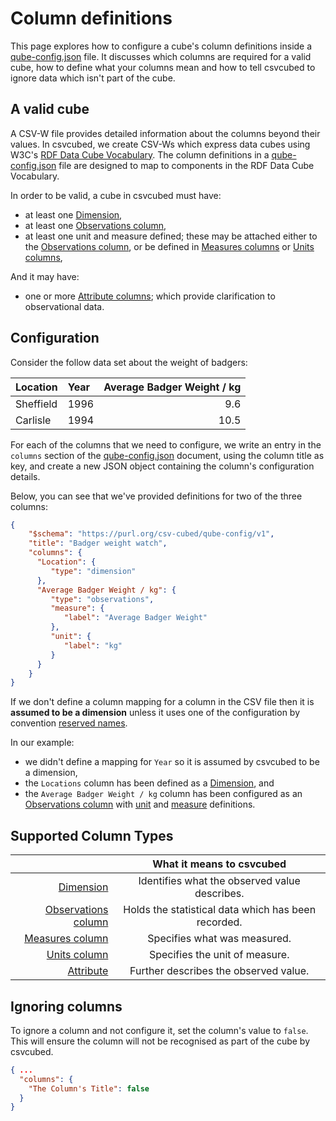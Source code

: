 # Column definitions

This page explores how to configure a cube's column definitions inside a [qube-config.json](../index.md) file. It
discusses which columns are required for a valid cube, how to define what your columns mean and how to tell csvcubed
to ignore data which isn't part of the cube.

## A valid cube

A CSV-W file provides detailed information about the columns beyond their values. In csvcubed, we create CSV-Ws which
express data cubes using W3C's [RDF Data Cube Vocabulary](https://www.w3.org/TR/vocab-data-cube/). The column
definitions in a [qube-config.json](../index.md) file are designed to map to components in the RDF Data Cube Vocabulary.

In order to be valid, a cube in csvcubed must have:

* at least one [Dimension](./dimensions.md),
* at least one [Observations column](./observations.md),
* at least one unit and measure defined; these may be attached either to the [Observations column](./observations.md),
  or be defined in [Measures columns](./measures.md) or [Units columns](./units.md),

And it may have:

* one or more [Attribute columns](./attributes/index.md); which provide clarification to observational data.

## Configuration

Consider the follow data set about the weight of badgers:

| Location  | Year | Average Badger Weight / kg |
|:----------|:-----|---------------------------:|
| Sheffield | 1996 |                        9.6 |
| Carlisle  | 1994 |                       10.5 |

For each of the columns that we need to configure, we write an entry in the `columns` section of the
[qube-config.json](./index.md) document, using the column title as key, and create a new JSON object containing the
column's configuration details.

Below, you can see that we've provided definitions for two of the three columns:

```json
{
    "$schema": "https://purl.org/csv-cubed/qube-config/v1",
    "title": "Badger weight watch",
    "columns": {
      "Location": {
         "type": "dimension"
      },
      "Average Badger Weight / kg": {
         "type": "observations",
         "measure": {
            "label": "Average Badger Weight"
         },
         "unit": {
            "label": "kg"
         }
      }
    }
}
```

If we don't define a column mapping for a column in the CSV file then it is **assumed to be a dimension** unless it uses
one of the configuration by convention [reserved names](../../../configuration/convention.md#conventional-column-names).

In our example:

* we didn't define a mapping for `Year` so it is assumed by csvcubed to be a dimension,
* the `Locations` column has been defined as a [Dimension](./dimensions.md), and
* the `Average Badger Weight / kg` column has been configured as an [Observations column](./observations.md) with
  [unit](../unit-definitions.md) and [measure](../measure-definitions.md) definitions.

## Supported Column Types

|                                                  |              What it means to csvcubed              |
|-------------------------------------------------:|:---------------------------------------------------:|
|             [Dimension](./dimensions.md) |    Identifies what the observed value describes.    |
| [Observations column](./observations.md) | Holds the statistical data which has been recorded. |
|         [Measures column](./measures.md) |            Specifies what was measured.             |
|               [Units column](./units.md) |           Specifies the unit of measure.            |
|       [Attribute](./attributes/index.md) |        Further describes the observed value.        |

## Ignoring columns

To ignore a column and not configure it, set the column's value to `false`. This will ensure the column will not be
recognised as part of the cube by csvcubed.

```json
{ ...
  "columns": {
    "The Column's Title": false
  }
}
```
